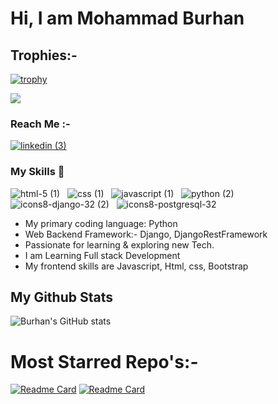 # Hi, I am Mohammad Burhan


## Trophies:-
[![trophy](https://github-profile-trophy.vercel.app/?username=BurhanMohammad&theme=onedark)](https://github-profile-trophy.vercel.app/?username=ryo-ma&no-frame=true)

![](https://komarev.com/ghpvc/?username=ShivamRohilllaa&color=blueviolet)

### Reach Me :-
[![linkedin (3)](https://user-images.githubusercontent.com/59178005/120276459-5598de80-c2d0-11eb-866b-5d3edc680206.png)](www.linkedin.com/in/burhanmohammad/) &nbsp;

### My Skills 🧰

![html-5 (1)](https://user-images.githubusercontent.com/59178005/120279529-3308c480-c2d4-11eb-866c-605f147c474a.png) &nbsp;    ![css (1)](https://user-images.githubusercontent.com/59178005/120279542-3603b500-c2d4-11eb-8121-b870b4034fe5.png)  &nbsp;   ![javascript (1)](https://user-images.githubusercontent.com/59178005/120279558-38fea580-c2d4-11eb-8105-882ab63672ff.png)  &nbsp;  ![python (2)](https://user-images.githubusercontent.com/59178005/120279573-3bf99600-c2d4-11eb-94b9-ea3ce8a93a26.png) &nbsp;  ![icons8-django-32 (2)](https://user-images.githubusercontent.com/59178005/120279586-4025b380-c2d4-11eb-85e4-918eaa313789.png)   &nbsp;  ![icons8-postgresql-32](https://user-images.githubusercontent.com/59178005/120279644-4e73cf80-c2d4-11eb-8c60-2705698ce5a9.png)

- My primary coding language: Python
- Web Backend Framework:- Django, DjangoRestFramework
- Passionate for learning & exploring new Tech.
- I am Learning Full stack Development
- My frontend skills are Javascript, Html, css, Bootstrap

## My Github Stats
![Burhan's GitHub stats](https://github-readme-stats.vercel.app/api?username=BurhanMohammad&show_icons=true&theme=radical)


# Most Starred Repo's:-

[![Readme Card](https://github-readme-stats.vercel.app/api/pin/?username=&repo=E-learning-Django-)](https://github.com//E-learning-Django-) [![Readme Card](https://github-readme-stats.vercel.app/api/pin/?username=&repo=tshirt-store)](https://github.com//tshirt-store)



